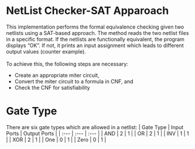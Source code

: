 # NetList Checker-SAT Apparoach
This implementation performs the formal equivalence checking given two netlists using a SAT-based approach. The method reads the two netlist files in a specific format. If the netlists are functionally equivalent, the program displays “OK”. If not, it prints an input assignment which leads to different output values (counter example).</br></br>
To achieve this, the following steps are necessary:
- Create an appropriate miter circuit,
- Convert the miter circuit to a formula in CNF, and
- Check the CNF for satisfiability
# Gate Type
There are six gate types which are allowed in a netlist:
| Gate Type | Input Ports | Output Ports |
| :--- | :--- | :--- |
| AND | 2 | 1 |
| OR | 2 | 1 |
| INV | 1 | 1 |
| XOR | 2 | 1 |
| One | 0 | 1 |
| Zero | 0 | 1 |
